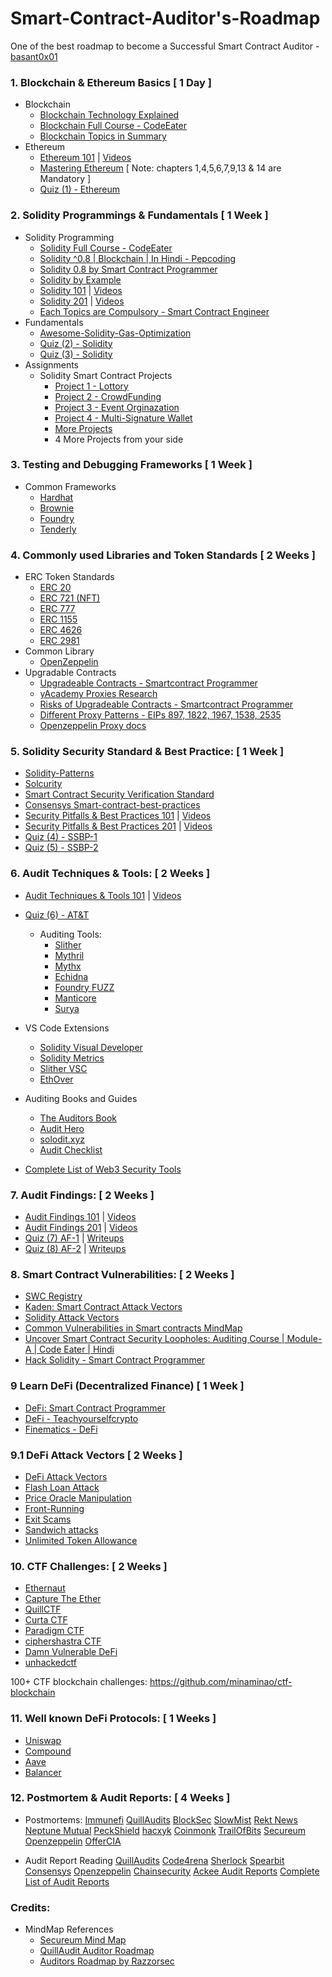 # Smart-Contract-Auditor's-Roadmap
One of the best roadmap to become a Successful Smart Contract Auditor - [basant0x01](https://twitter.com/basant0x01)

### 1. Blockchain & Ethereum Basics [ 1 Day ]
- Blockchain
  - [Blockchain Technology Explained](https://www.youtube.com/watch?v=qOVAbKKSH10&ab_channel=CodingTech)
  - [Blockchain Full Course - CodeEater](https://youtube.com/playlist?list=PLgPmWS2dQHW-BRQCQCNYgmHUfCN115pn0)
  - [Blockchain Topics in Summary](https://github.com/basant-karki/blockchain-learnings)
- Ethereum
  - [Ethereum 101](https://github.com/x676f64/secureum-mind_map/blob/master/1.%20Ethereum%20101.md) | [Videos](https://youtube.com/playlist?list=PLYORQHvGMg-XLwiVpDqWi_lwtDrzcZG9K)
  - [Mastering Ethereum](https://github.com/ethereumbook/ethereumbook) [ Note: chapters 1,4,5,6,7,9,13 & 14 are Mandatory ]
  - [Quiz (1) - Ethereum](https://github.com/x676f64/secureum-mind_map/blob/master/quizzes/1.%20Ethereum%20101.md)
  
### 2. Solidity Programmings & Fundamentals [ 1 Week ]
- Solidity Programming
  - [Solidity Full Course - CodeEater](https://youtube.com/playlist?list=PLgPmWS2dQHW9u6IXZq5t5GMQTpW7JL33i)
  - [Solidity ^0.8 | Blockchain | In Hindi - Pepcoding](https://youtube.com/playlist?list=PL-Jc9J83PIiG6_thChXWzolj9BEG-Y0gh)
  - [Solidity 0.8 by Smart Contract Programmer](https://youtube.com/playlist?list=PLO5VPQH6OWdVQwpQfw9rZ67O6Pjfo6q-p)
  - [Solidity by Example](https://solidity-by-example.org/)
  - [Solidity 101](https://github.com/x676f64/secureum-mind_map/blob/master/2.%20Solidity%20101.md) | [Videos](https://youtube.com/playlist?list=PLYORQHvGMg-WS5r8UjaWnnAeCHTH3wRaF)
  - [Solidity 201](https://github.com/x676f64/secureum-mind_map/blob/master/3.%20Solidity%20201.md) | [Videos](https://youtube.com/playlist?list=PLYORQHvGMg-V9w6UZ_YOQYjG5NPqnRwdc)
  - [Each Topics are Compulsory - Smart Contract Engineer](https://www.smartcontract.engineer/challenges)
- Fundamentals
  - [Awesome-Solidity-Gas-Optimization](https://github.com/0xisk/awesome-solidity-gas-optimization)
  - [Quiz (2) - Solidity](https://github.com/x676f64/secureum-mind_map/blob/master/quizzes/2.%20Solidity%20101.md)
  - [Quiz (3) - Solidity](https://github.com/x676f64/secureum-mind_map/blob/master/quizzes/3.%20Solidity%20201.md)
- Assignments
  - Solidity Smart Contract Projects
    - [Project 1 - Lottory](https://youtu.be/aFI_XPll_mg)
    - [Project 2 - CrowdFunding](https://youtu.be/2SNr-PJmcZE)
    - [Project 3 - Event Orginazation](https://youtu.be/2rW4kYGRkhI)
    - [Project 4 - Multi-Signature Wallet](https://youtu.be/uoQhMFAZ6V0)
    - [More Projects](https://youtube.com/playlist?list=PLO5VPQH6OWdVfvNOaEhBtA53XHyHo_oJo)
    - 4 More Projects from your side

### 3. Testing and Debugging Frameworks [ 1 Week ]
- Common Frameworks
  - [Hardhat](https://hardhat.org/hardhat-runner/docs/other-guides/waffle-testing)
  - [Brownie](https://eth-brownie.readthedocs.io/en/stable/)
  - [Foundry](https://github.com/foundry-rs/foundry)
  - [Tenderly](https://tenderly.co/)

### 4. Commonly used Libraries and Token Standards [ 2 Weeks ]
- ERC Token Standards
  - [ERC 20](https://ethereum.org/en/developers/docs/standards/tokens/erc-20/)
  - [ERC 721 (NFT)](https://ethereum.org/en/developers/docs/standards/tokens/erc-721/)
  - [ERC 777](https://ethereum.org/en/developers/docs/standards/tokens/erc-777/)
  - [ERC 1155](https://ethereum.org/en/developers/docs/standards/tokens/erc-1155/)
  - [ERC 4626](https://ethereum.org/en/developers/docs/standards/tokens/erc-4626/)
  - [ERC 2981](https://ethereum.org/en/developers/docs/standards/tokens/erc-2981/)
- Common Library
  - [OpenZeppelin](https://github.com/OpenZeppelin/openzeppelin-contracts)
- Upgradable Contracts
  - [Upgradeable Contracts - Smartcontract Programmer](https://youtu.be/JgSj7IiE4jA)
  - [yAcademy Proxies Research](https://proxies.yacademy.dev/)
  - [Risks of Upgradeable Contracts - Smartcontract Programmer](https://youtu.be/XmxfB5JOt1Q)
  - [Different Proxy Patterns - EIPs 897, 1822, 1967, 1538, 2535](https://ethereum-blockchain-developer.com/110-upgrade-smart-contracts/00-project/)
  - [Openzeppelin Proxy docs](https://docs.openzeppelin.com/contracts/4.x/api/proxy)

### 5. Solidity Security Standard & Best Practice: [ 1 Week ]
  - [Solidity-Patterns](https://github.com/fravoll/solidity-patterns)
  - [Solcurity](https://github.com/transmissions11/solcurity)
  - [Smart Contract Security Verification Standard](https://github.com/securing/SCSVS)
  - [Consensys Smart-contract-best-practices](https://consensys.github.io/smart-contract-best-practices/)
  - [Security Pitfalls & Best Practices 101](https://github.com/x676f64/secureum-mind_map/blob/master/4.%20Pitfalls%20and%20Best%20Practices%20101.md) | [Videos](https://youtube.com/playlist?list=PLYORQHvGMg-XLdPc9Do8dWnjqtFcaDWEG)
  - [Security Pitfalls & Best Practices 201](https://github.com/x676f64/secureum-mind_map/blob/master/5.%20Pitfalls%20and%20Best%20Practices%20201.md) | [Videos](https://youtube.com/playlist?list=PLYORQHvGMg-Urml835vJRec_hbPJYIb33)
  - [Quiz (4) - SSBP-1](https://github.com/x676f64/secureum-mind_map/blob/master/quizzes/4.%20Pitfalls%20and%20Best%20Practices%20101.md)
  - [Quiz (5) - SSBP-2](https://github.com/x676f64/secureum-mind_map/blob/master/quizzes/5.%20Pitfalls%20and%20Best%20Practices%20201.md)

### 6. Audit Techniques & Tools: [ 2 Weeks ]
  - [Audit Techniques & Tools 101](https://github.com/x676f64/secureum-mind_map/blob/master/6.%20Audit%20Techniques%20and%20Tools%20101.md) | [Videos](https://youtu.be/8IbkWnTLueU)
  - [Quiz (6) - AT&T](https://github.com/x676f64/secureum-mind_map/blob/master/quizzes/6.%20Audit%20Techniques%20and%20Tools%20101.md)
    - Auditing Tools:
      - [Slither](https://github.com/crytic/slither)
      - [Mythril](https://github.com/ConsenSys/mythril)
      - [Mythx](https://mythx.io/)
      - [Echidna](https://github.com/crytic/echidna)
      - [Foundry FUZZ](https://book.getfoundry.sh/forge/fuzz-testing)
      - [Manticore](https://github.com/trailofbits/manticore)
      - [Surya](https://github.com/ConsenSys/surya)
  - VS Code Extensions
      - [Solidity Visual Developer](https://marketplace.visualstudio.com/items?itemName=tintinweb.solidity-visual-auditor)
      - [Solidity Metrics](https://marketplace.visualstudio.com/items?itemName=tintinweb.solidity-metrics)
      - [Slither VSC](https://marketplace.visualstudio.com/items?itemName=trailofbits.slither-vscode)
      - [EthOver](https://marketplace.visualstudio.com/items?itemName=tintinweb.vscode-ethover)
  
  - Auditing Books and Guides
      - [The Auditors Book](https://theauditorbook.com/)
      - [Audit Hero](https://audit-hero.com/search-findings)
      - [solodit.xyz](https://solodit.xyz/dashboard)
      - [Audit Checklist](https://github.com/tamjid0x01/SmartContracts-audit-checklist)

  - [Complete List of Web3 Security Tools](https://github.com/Quillhash/Web3-Security-Tools)

### 7. Audit Findings: [ 2 Weeks ]
  - [Audit Findings 101](https://github.com/x676f64/secureum-mind_map/blob/master/7.%20Audit%20Findings%20101.md) | [Videos](https://youtu.be/b6zEWJwMcGc)
  - [Audit Findings 201](https://github.com/x676f64/secureum-mind_map/blob/master/8.%20Audit%20Findings%20201.md) | [Videos](https://youtu.be/b6zEWJwMcGc)
  - [Quiz (7) AF-1](https://github.com/x676f64/secureum-mind_map/blob/master/quizzes/7.%20Audit%20Fndings%20101.md) | [Writeups](https://ventral.digital/posts/2021/11/28/secureum-bootcamp-audit-findings-101-quiz)
  - [Quiz (8) AF-2](https://github.com/x676f64/secureum-mind_map/blob/master/quizzes/8.%20Audit%20Findings%20201.md) | [Writeups](https://ventral.digital/posts/2021/11/28/secureum-bootcamp-audit-findings-201-quiz)

### 8. Smart Contract Vulnerabilities: [ 2 Weeks ]
  - [SWC Registry](https://swcregistry.io/)
  - [Kaden: Smart Contract Attack Vectors](https://github.com/kadenzipfel/smart-contract-vulnerabilities)
  - [Solidity Attack Vectors](https://github.com/Quillhash/Solidity-Attack-Vectors)
  - [Common Vulnerabilities in Smart contracts MindMap](https://github.com/Anugrahsr/Awesome-web3-Security/blob/main/image/Vulnerabilities_in_Smart_contracts.png)
  - [Uncover Smart Contract Security Loopholes: Auditing Course | Module-A | Code Eater | Hindi](https://youtu.be/SW00aohiwf4)
  - [Hack Solidity - Smart Contract Programmer](https://youtube.com/playlist?list=PLO5VPQH6OWdWsCgXJT9UuzgbC8SPvTRi5)

### 9 Learn DeFi (Decentralized Finance) [ 1 Week ]
  - [DeFi: Smart Contract Programmer](https://youtube.com/playlist?list=PLO5VPQH6OWdX-Rh7RonjZhOd9pb9zOnHW)
  - [DeFi - Teachyourselfcrypto](https://teachyourselfcrypto.com/#ftoc-module-4-decentralized-finance-defi)
  - [Finematics - DeFi](https://www.youtube.com/watch?v=pWGLtjG-F5c&list=PLjrTIwaNiTwn39tg3sR_bPBWGHoznv47D)

### 9.1 DeFi Attack Vectors [ 2 Weeks ]
  - [DeFi Attack Vectors](https://github.com/Quillhash/DeFi-Attack-Vectors)
  - [Flash Loan Attack](https://www.moonpay.com/blog/defi-flash-loans-explained)
  - [Price Oracle Manipulation](https://medium.com/beaver-smartcontract-security/defi-security-lecture-7-price-oracle-manipulation-d716cdeaaf77)
  - [Front-Running](https://www.securing.pl/en/front-running-attack-in-defi-applications-how-to-deal-with-it/)
  - [Exit Scams](https://www.acamstoday.org/cryptocurrency-exit-scams-what-they-are-and-how-to-avoid-them/)
  - [Sandwich attacks](https://trustwallet.com/blog/how-to-protect-yourself-from-sandwich-attacks)
  - [Unlimited Token Allowance](https://kalis.me/unlimited-erc20-allowances/)


### 10. CTF Challenges: [ 2 Weeks ]  
  - [Ethernaut](https://ethernaut.openzeppelin.com/)
  - [Capture The Ether](https://capturetheether.com/)
  - [QuillCTF](https://www.quillaudits.com/academy/ctf)
  - [Curta CTF](https://www.curta.wtf)
  - [Paradigm CTF](https://ctf.paradigm.xyz/)
  - [ciphershastra CTF](https://ciphershastra.com/index.html)
  - [Damn Vulnerable DeFi](https://www.damnvulnerabledefi.xyz/)
  - [unhackedctf](https://github.com/unhackedctf)

100+ CTF blockchain challenges: https://github.com/minaminao/ctf-blockchain

### 11. Well known DeFi Protocols: [ 1 Weeks ]
   - [Uniswap](https://mvpworkshop.co/blog/uniswap-v3-explained-all-you-need-to-know/)
   - [Compound](https://learn.bybit.com/defi/what-is-compound-crypto/)
   - [Aave](https://www.youtube.com/watch?v=WwE3lUq51gQ)
   - [Balancer](https://medium.com/token-terminal/eli5-what-is-balancer-labs-16c8cfe092d9)

### 12. Postmortem & Audit Reports: [ 4 Weeks ]

  - Postmortems:
        [Immunefi](https://medium.com/@immunefi)
        [QuillAudits](https://quillaudits.medium.com/)
        [BlockSec](https://blocksecteam.medium.com/)
        [SlowMist](https://slowmist.medium.com/)
        [Rekt News](https://rekt.news/)
        [Neptune Mutual](https://medium.com/@neptunemutual)
        [PeckShield](https://twitter.com/peckshield)
        [hacxyk](https://medium.com/@hacxyk)
        [Coinmonk](https://medium.com/coinmonks)
        [TrailOfBits](https://blog.trailofbits.com/)
        [Secureum](https://secureum.substack.com/)
        [Openzeppelin](https://blog.openzeppelin.com/security-audits/)
        [OfferCIA](https://officercia.mirror.xyz/)

   - Audit Report Reading
        [QuillAudits](https://github.com/Quillhash/QuillAudit_Reports)
        [Code4rena](https://code4rena.com/reports)
        [Sherlock](https://github.com/sherlock-audit)
        [Spearbit](https://github.com/spearbit/portfolio/tree/master/pdfs)
        [Consensys](https://consensys.net/diligence/audits/)
        [Openzeppelin](https://blog.openzeppelin.com/security-audits/)
        [Chainsecurity](https://chainsecurity.com/audits/)
        [Ackee Audit Reports](https://ackeeblockchain.com/blog/)
        [Complete List of Audit Reports](https://github.com/0xNazgul/Blockchain-Security-Audit-List)

### Credits:
- MindMap References
  - [Secureum Mind Map](https://github.com/x676f64/secureum-mind_map)
  - [QuillAudit Auditor Roadmap](https://github.com/Quillhash/QuillAudit_Auditor_Roadmap)
  - [Auditors Roadmap by Razzorsec](https://github.com/razzorsec/AuditorsRoadmap)

